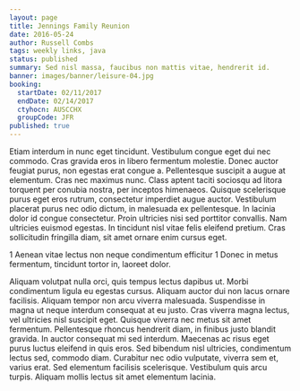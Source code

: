 ```yaml
---
layout: page
title: Jennings Family Reunion
date: 2016-05-24
author: Russell Combs
tags: weekly links, java
status: published
summary: Sed nisl massa, faucibus non mattis vitae, hendrerit id.
banner: images/banner/leisure-04.jpg
booking:
  startDate: 02/11/2017
  endDate: 02/14/2017
  ctyhocn: AUSCCHX
  groupCode: JFR
published: true
---
```

Etiam interdum in nunc eget tincidunt. Vestibulum congue eget dui nec commodo. Cras gravida eros in libero fermentum molestie. Donec auctor feugiat purus, non egestas erat congue a. Pellentesque suscipit a augue at elementum. Cras nec maximus nunc. Class aptent taciti sociosqu ad litora torquent per conubia nostra, per inceptos himenaeos. Quisque scelerisque purus eget eros rutrum, consectetur imperdiet augue auctor. Vestibulum placerat purus nec odio dictum, in malesuada ex pellentesque. In lacinia dolor id congue consectetur. Proin ultricies nisi sed porttitor convallis. Nam ultricies euismod egestas. In tincidunt nisl vitae felis eleifend pretium. Cras sollicitudin fringilla diam, sit amet ornare enim cursus eget.

1 Aenean vitae lectus non neque condimentum efficitur
1 Donec in metus fermentum, tincidunt tortor in, laoreet dolor.

Aliquam volutpat nulla orci, quis tempus lectus dapibus ut. Morbi condimentum ligula eu egestas cursus. Aliquam auctor dui non lacus ornare facilisis. Aliquam tempor non arcu viverra malesuada. Suspendisse in magna ut neque interdum consequat at eu justo. Cras viverra magna lectus, vel ultricies nisl suscipit eget. Quisque viverra nec metus sit amet fermentum. Pellentesque rhoncus hendrerit diam, in finibus justo blandit gravida.
In auctor consequat mi sed interdum. Maecenas ac risus eget purus luctus eleifend in quis eros. Sed bibendum nisl ultricies, condimentum lectus sed, commodo diam. Curabitur nec odio vulputate, viverra sem et, varius erat. Sed elementum facilisis scelerisque. Vestibulum quis arcu turpis. Aliquam mollis lectus sit amet elementum lacinia.

